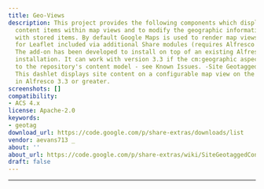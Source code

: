```yaml
---
title: Geo-Views
description: This project provides the following components which display geotagged
  content items within map views and to modify the geographic information associated
  with stored items. By default Google Maps is used to render map views, with support
  for Leaflet included via additional Share modules (requires Alfresco 4.0 or greater).
  The add-on has been developed to install on top of an existing Alfresco 3.4 or 4.x
  installation. It can work with version 3.3 if the cm:geographic aspect is added
  to the repository's content model - see Known Issues. -Site Geotagged Content Dashlet
  This dashlet displays site content on a configurable map view on the site dashboard
  in Alfresco 3.3 or greater.
screenshots: []
compatibility:
- ACS 4.x
license: Apache-2.0
keywords:
- geotag
download_url: https://code.google.com/p/share-extras/downloads/list
vendor: aevans713 _ ‌
about: ''
about_url: https://code.google.com/p/share-extras/wiki/SiteGeotaggedContentDashlet
draft: false
---
```

---
